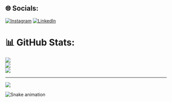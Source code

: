 
## 🌐 Socials:
 [![Instagram](https://img.shields.io/badge/Instagram-%23E4405F.svg?logo=Instagram&logoColor=white)](https://www.instagram.com/luannthuann/) [![LinkedIn](https://img.shields.io/badge/LinkedIn-%230077B5.svg?logo=linkedin&logoColor=white)](https://www.linkedin.com/in/luann-leal-b30300194/)
# 📊 GitHub Stats:
![](https://github-readme-stats.vercel.app/api?username=LuannThuann&theme=dark&hide_border=true&include_all_commits=false&count_private=false)<br/>
![](https://github-readme-streak-stats.herokuapp.com/?user=LuannThuann&theme=dark&hide_border=true)<br/>
![](https://github-readme-stats.vercel.app/api/top-langs/?username=LuannThuann&theme=dark&hide_border=true&include_all_commits=false&count_private=false&layout=compact)

---
[![](https://visitcount.itsvg.in/api?id=LuannThuann&icon=0&color=0)](https://visitcount.itsvg.in)

![Snake animation](https://github.com/Luannthuann/Luannthuan/blob/output/github-contribution-grid-snake.svg)

<!-- Proudly created with GPRM ( https://gprm.itsvg.in ) -->
